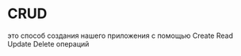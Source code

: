 # CRUD
это способ создания нашего приложения с помощью Create Read Update Delete операций                   